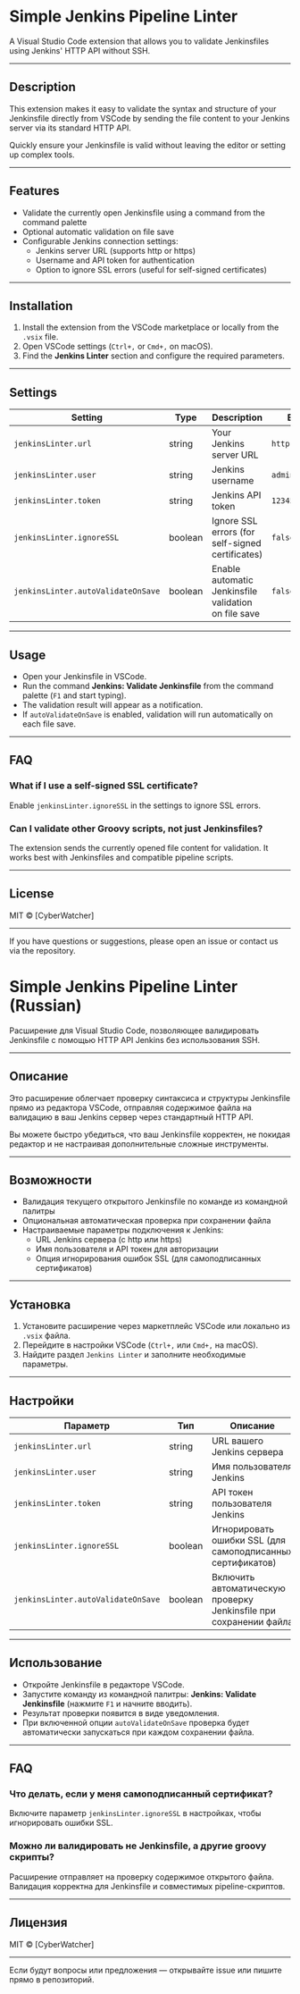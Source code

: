 # Simple Jenkins Pipeline Linter

A Visual Studio Code extension that allows you to validate Jenkinsfiles using Jenkins' HTTP API without SSH.

---

## Description

This extension makes it easy to validate the syntax and structure of your Jenkinsfile directly from VSCode by sending the file content to your Jenkins server via its standard HTTP API.

Quickly ensure your Jenkinsfile is valid without leaving the editor or setting up complex tools.

---

## Features

- Validate the currently open Jenkinsfile using a command from the command palette
- Optional automatic validation on file save
- Configurable Jenkins connection settings:
  - Jenkins server URL (supports http or https)
  - Username and API token for authentication
  - Option to ignore SSL errors (useful for self-signed certificates)

---

## Installation

1. Install the extension from the VSCode marketplace or locally from the `.vsix` file.
2. Open VSCode settings (`Ctrl+,` or `Cmd+,` on macOS).
3. Find the **Jenkins Linter** section and configure the required parameters.

---

## Settings

| Setting                         | Type      | Description                                                   | Example Value                 |
|--------------------------------|-----------|---------------------------------------------------------------|------------------------------|
| `jenkinsLinter.url`             | string    | Your Jenkins server URL                                       | `http://localhost:8080`       |
| `jenkinsLinter.user`            | string    | Jenkins username                                              | `admin`                      |
| `jenkinsLinter.token`           | string    | Jenkins API token                                             | `1234567890abcdef`            |
| `jenkinsLinter.ignoreSSL`       | boolean   | Ignore SSL errors (for self-signed certificates)             | `false`                      |
| `jenkinsLinter.autoValidateOnSave` | boolean | Enable automatic Jenkinsfile validation on file save         | `false`                      |

---

## Usage

- Open your Jenkinsfile in VSCode.
- Run the command **Jenkins: Validate Jenkinsfile** from the command palette (`F1` and start typing).
- The validation result will appear as a notification.
- If `autoValidateOnSave` is enabled, validation will run automatically on each file save.

---

## FAQ

### What if I use a self-signed SSL certificate?

Enable `jenkinsLinter.ignoreSSL` in the settings to ignore SSL errors.

### Can I validate other Groovy scripts, not just Jenkinsfiles?

The extension sends the currently opened file content for validation. It works best with Jenkinsfiles and compatible pipeline scripts.

---

## License

MIT © [CyberWatcher]

---

If you have questions or suggestions, please open an issue or contact us via the repository.


# Simple Jenkins Pipeline Linter (Russian)

Расширение для Visual Studio Code, позволяющее валидировать Jenkinsfile с помощью HTTP API Jenkins без использования SSH.

---

## Описание

Это расширение облегчает проверку синтаксиса и структуры Jenkinsfile прямо из редактора VSCode, отправляя содержимое файла на валидацию в ваш Jenkins сервер через стандартный HTTP API.

Вы можете быстро убедиться, что ваш Jenkinsfile корректен, не покидая редактор и не настраивая дополнительные сложные инструменты.

---

## Возможности

- Валидация текущего открытого Jenkinsfile по команде из командной палитры
- Опциональная автоматическая проверка при сохранении файла
- Настраиваемые параметры подключения к Jenkins:
  - URL Jenkins сервера (с http или https)
  - Имя пользователя и API токен для авторизации
  - Опция игнорирования ошибок SSL (для самоподписанных сертификатов)

---

## Установка

1. Установите расширение через маркетплейс VSCode или локально из `.vsix` файла.
2. Перейдите в настройки VSCode (`Ctrl+,` или `Cmd+,` на macOS).
3. Найдите раздел `Jenkins Linter` и заполните необходимые параметры.

---

## Настройки

| Параметр                     | Тип       | Описание                                                          | Пример значения               |
|------------------------------|-----------|-------------------------------------------------------------------|------------------------------|
| `jenkinsLinter.url`           | string    | URL вашего Jenkins сервера                                        | `http://localhost:8080`       |
| `jenkinsLinter.user`          | string    | Имя пользователя Jenkins                                         | `admin`                      |
| `jenkinsLinter.token`         | string    | API токен пользователя Jenkins                                   | `1234567890abcdef`            |
| `jenkinsLinter.ignoreSSL`     | boolean   | Игнорировать ошибки SSL (для самоподписанных сертификатов)        | `false`                      |
| `jenkinsLinter.autoValidateOnSave` | boolean | Включить автоматическую проверку Jenkinsfile при сохранении файла | `false`                      |

---

## Использование

- Откройте Jenkinsfile в редакторе VSCode.
- Запустите команду из командной палитры: **Jenkins: Validate Jenkinsfile** (нажмите `F1` и начните вводить).
- Результат проверки появится в виде уведомления.
- При включенной опции `autoValidateOnSave` проверка будет автоматически запускаться при каждом сохранении файла.

---

## FAQ

### Что делать, если у меня самоподписанный сертификат?

Включите параметр `jenkinsLinter.ignoreSSL` в настройках, чтобы игнорировать ошибки SSL.

### Можно ли валидировать не Jenkinsfile, а другие groovy скрипты?

Расширение отправляет на проверку содержимое открытого файла. Валидация корректна для Jenkinsfile и совместимых pipeline-скриптов.

---

## Лицензия

MIT © [CyberWatcher]

---

Если будут вопросы или предложения — открывайте issue или пишите прямо в репозиторий.



